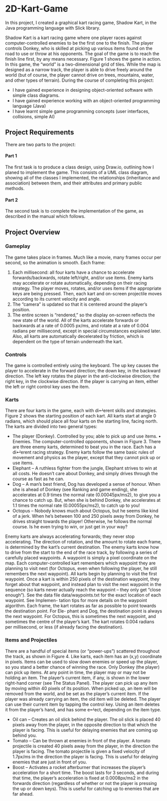 # 2D-Kart-Game

In this project, I created a graphical kart racing game, Shadow Kart, in the Java programming language with Slick library. 

Shadow Kart is a kart racing game where one player races against computer-controlled enemies to be the first one to the finish. The player controls Donkey, who is skilled at picking up various items found on the road to use or throw at his opponents. The goal of the game is to reach the finish line first, by any means necessary. Figure 1 shows the game in action.
In this game, the “world” is a two-dimensional grid of tiles. While the map is designed as a narrow track, the player is able to drive freely around the world (but of course, the player cannot drive on trees, mountains, water, and other types of terrain).
During the course of completing this project:
- I have gained experience in designing object-oriented software with simple class diagrams. 
- I have gained experience working with an object-oriented programming language (Java)
- I have learnt simple game programming concepts (user interfaces, collisions, simple AI)


## Project Requirements
There are two parts to the project:
#### Part 1
The first task is to produce a class design, using Draw.io, outlining how I planed to implement the game. This consists of a UML class diagram, showing all of the classes I implemented, the relationships (inheritance and association) between them, and their attributes and primary public methods.
#### Part 2
The second task is to complete the implementation of the game, as described in the manual which follows.

## Project Overview
### Gameplay
The game takes place in frames. Much like a movie, many frames occur per second, so the animation is smooth. Each frame:
1. Each millisecond: all four karts have a chance to accelerate forwards/backwards, rotate left/right, and/or use items. Enemy karts may accelerate or rotate automatically, depending on their racing strategy. The player moves, rotates, and/or uses items if the appropriate keys are being pressed. Then, each kart and on-screen projectile moves according to its current velocity and angle.
2. The “camera” is updated so that it is centered around the player’s position.
3. The entire screen is “rendered,” so the display on-screen reflects the new state of the world.
All of the karts accelerate forwards or backwards at a rate of 0.0005 px/ms, and rotate at a rate of 0.004 radians per millisecond, except in special circumstances explained later. Also, all karts are automatically decelerated by friction, which is dependent on the type of terrain underneath the kart.
### Controls
The game is controlled entirely using the keyboard. The up key causes the player to accelerate in the forward direction; the down key, in the backward direction. The left key rotates the player in the anti-clockwise direction; the right key, in the clockwise direction. If the player is carrying an item, either the left or right control key uses the item.
### Karts
There are four karts in the game, each with di↵erent skills and strategies. Figure 2 shows the starting position of each kart. All karts start at angle 0 radians, which should place all four karts on the starting line, facing north.
The karts are divided into two general types:
- The player (Donkey). Controlled by you; able to pick up and use items. • Enemies. The computer-controlled opponents, shown in Figure 3.
There are three enemy karts, determined to beat you in the race. Each has a di↵erent racing strategy. Enemy karts follow the same basic rules of movement and physics as the player, except that they cannot pick up or use items.
- Elephant – A ruthless fighter from the jungle, Elephant strives to win at all costs. He doesn’t care about Donkey, and simply drives through the course as fast as he can.
- Dog – A man’s best friend, Dog has developed a sense of honour. When she is ahead of Donkey (see Ranking and game ending), she accelerates at 0.9 times the normal rate (0.00045px/ms2), to give you a chance to catch up. But, when she is behind Donkey, she accelerates at 1.1 times the normal rate (0.00055px/ms2), to catch up to you!
- Octopus – Nobody knows much about Octopus, but he seems like kind of a jerk. When he’s between 100 and 250 pixels away from Donkey, he drives straight towards the player! Otherwise, he follows the normal course. Is he even trying to win, or just get in your way?

Enemy karts are always accelerating forwards; they never stop accelerating. The direction of rotation, and the amount to rotate each frame, is determined by the kart’s current destination.
The enemy karts know how to drive from the start to the end of the race track, by following a series of carefully placed waypoints. A waypoint is simply a pixel coordinate on the map. Each computer-controlled kart remembers which waypoint they are planning to visit next (for Octopus, even when following the player, he still remembers the next waypoint). All karts begin by planning to visit the first waypoint. Once a kart is within 250 pixels of the destination waypoint, they forget about that waypoint, and instead plan to visit the next waypoint in the sequence (so karts never actually reach the waypoint – they only get “close enough”).
See the data file data/waypoints.txt for the exact location of each waypoint. See Implemen- tation tips for more details on the waypoint algorithm.
Each frame, the kart rotates as far as possible to point towards the destination point. For Ele- phant and Dog, the destination point is always the next waypoint. For Octopus, this is sometimes the next waypoint, and sometimes the centre of the player’s kart. The kart rotates 0.004 radians per millisecond, or less (if already facing the destination).

### Items and Projectiles
There are a handful of special items (or “power-ups”) scattered throughout the track, as shown in Figure 4. Like karts, each item has an (x,y) coordinate in pixels. Items can be used to slow down enemies or speed up the player, so you stand a better chance of winning the race. Only Donkey (the player) can pick up items.
At any point in time, the player may or may not be holding an item. The player’s current item, if any, is shown in the lower right-hand corner (see The Status Panel). The player can pick up any item by moving within 40 pixels of its position. When picked up, an item will be removed from the world, and be set as the player’s current item. If the player was already carrying an item, the old item will be deleted. The player can use their current item by tapping the control key. Using an item deletes it from the player’s hand, and has some e↵ect, depending on the item type.
- Oil can – Creates an oil slick behind the player. The oil slick is placed 40 pixels away from the player, in the opposite direction to that which the player is facing. This is useful for delaying enemies that are coming up behind you.
- Tomato – Can be thrown at enemies in front of the player. A tomato projectile is created 40 pixels away from the player, in the direction the player is facing. The tomato projectile is given a fixed velocity of 1.7px/ms in the direction the player is facing. This is useful for delaying enemies that are just in front of you.
- Boost – Activates a rocket afterburner that increases the player’s acceleration for a short time. The boost lasts for 3 seconds, and during that time, the player’s acceleration is fixed at 0.0008px/ms2 in the forwards direction (regardless of whether or not the player is pressing the up or down keys). This is useful for catching up to enemies that are far ahead.
